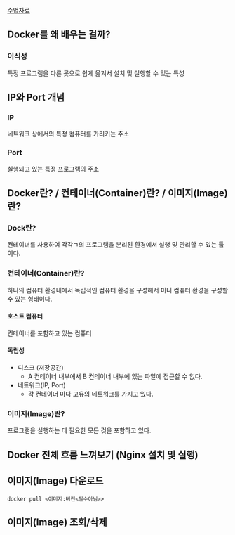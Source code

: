 [수업자료](https://jscode.notion.site/a9affdeece4b45efb1424835d9c2da46?pvs=4)

## Docker를 왜 배우는 걸까?

### 이식성
특정 프로그램을 다른 곳으로 쉽게 옮겨서 설치 및 실행할 수 있는 특성

## IP와 Port 개념

### IP
네트워크 상에서의 특정 컴퓨터를 가리키는 주소

### Port
실행되고 있는 특정 프로그램의 주소

## Docker란? / 컨테이너(Container)란? / 이미지(Image)란?

### Dock란?
컨테이너를 사용하여 각각ㄱ의 프로그램을 분리된 환경에서 실행 및 관리할 수 있는 툴이다.

### 컨테이너(Container)란?
하나의 컴퓨터 환경내에서 독립적인 컴퓨터 환경을 구성해서 미니 컴퓨터 환경을 구성할 수 있는 형태이다.

#### 호스트 컴퓨터
컨테이너를 포함하고 있는 컴퓨터

#### 독립성
- 디스크 (저장공간)
	- A 컨테이너 내부에서 B 컨테이너 내부에 있는 파일에 접근할 수 없다.
- 네트워크(IP, Port)
	- 각 컨테이너 마다 고유의 네트워크를 가지고 있다.

### 이미지(Image)란?
프로그램을 실행하는 데 필요한 모든 것을 포함하고 있다.

## Docker 전체 흐름 느껴보기 (Nginx 설치 및 실행)

## 이미지(Image) 다운로드

`docker pull <이미지:버전<필수아님>>`

## 이미지(Image) 조회/삭제